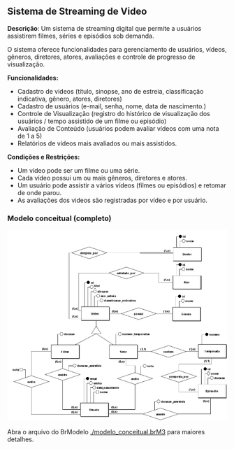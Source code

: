 ## Sistema de Streaming de Video
**Descrição**: Um sistema de streaming digital que permite a usuários assistirem filmes, séries e episódios sob demanda. 

O sistema oferece funcionalidades para gerenciamento de usuários, vídeos, gêneros, diretores, atores, avaliações e controle de progresso de visualização.

**Funcionalidades:**

- Cadastro de videos (título, sinopse, ano de estreia, classificação indicativa, gênero, atores, diretores)
- Cadastro de usuários (e-mail, senha, nome, data de nascimento.)
- Controle de Visualização (registro do histórico de visualização dos usuários / tempo assistido de um filme ou episódio)
- Avaliação de Conteúdo (usuários podem avaliar vídeos com uma nota de 1 a 5)
- Relatórios de vídeos mais avaliados ou mais assistidos.

**Condições e Restrições:**
- Um vídeo pode ser um filme ou uma série.
- Cada vídeo possui um ou mais gêneros, diretores e atores.
- Um usuário pode assistir a vários vídeos (filmes ou episódios) e retomar de onde parou.
- As avaliações dos videos são registradas por vídeo e por usuário.

### Modelo conceitual (completo)

![alt](modelo_conceitual.png)

Abra o arquivo do BrModelo [./modelo_conceitual.brM3](./modelo_conceitual.brM3) para maiores detalhes.